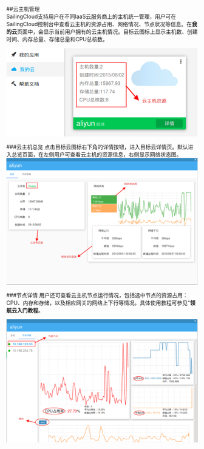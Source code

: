 ##云主机管理    
SailingCloud支持用户在不同IaaS云服务商上的主机统一管理，用户可在SailingCloud控制台中查看云主机的资源占用、网络情况、节点状况等信息。在**我的云**页面中，会显示当前用户拥有的云主机情况。目标云图标上显示主机数、创建时间、内存总量、存储总量和CPU总核数。

![](006.png)

###云主机总览
点击目标云图标右下角的详情按钮，进入目标云详情页。默认进入总览页面，在左侧用户可查看云主机的资源信息，右侧显示网络状态图。
![](007.png)

###节点详情
用户还可查看云主机节点运行情况，包括选中节点的资源占用：CPU、内存和存储，以及相应网关的网络上下行等情况。具体使用教程可参见“**领航云入门教程**。

![](008.png)